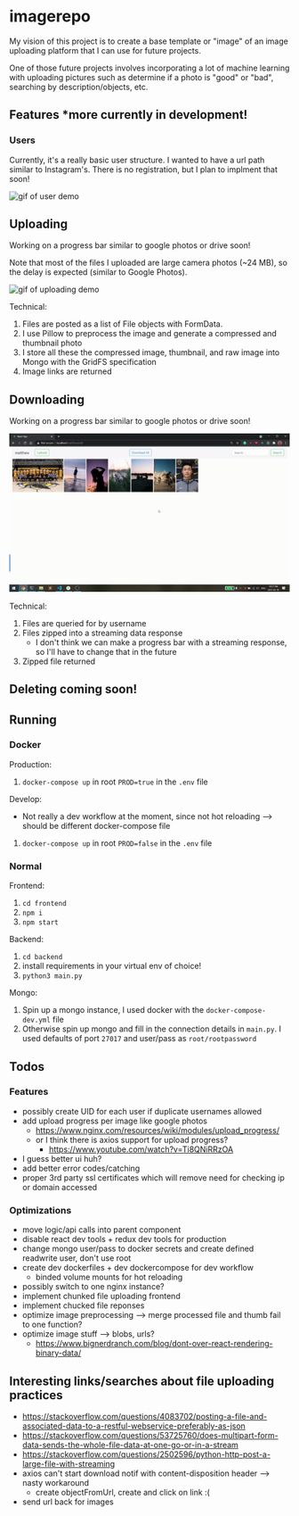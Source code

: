 # imagerepo

My vision of this project is to create a base template or "image" of an image uploading platform that I can use for future projects. 

One of those future projects involves incorporating a lot of machine learning with uploading pictures such as determine if a photo is "good" or "bad", searching by description/objects, etc.


## Features *more currently in development!

### Users

Currently, it's a really basic user structure. I wanted to have a url path similar to Instagram's. There is no registration, but I plan to implment that soon!

![gif of user demo](./assets/users.gif)


## Uploading

Working on a progress bar similar to google photos or drive soon!

Note that most of the files I uploaded are large camera photos (~24 MB), so the delay is expected (similar to Google Photos).

![gif of uploading demo](./assets/uploading.gif)

Technical:

1. Files are posted as a list of File objects with FormData. 
2. I use Pillow to preprocess the image and generate a compressed and thumbnail photo
3. I store all these the compressed image, thumbnail, and raw image into Mongo with the GridFS specification
4. Image links are returned 

## Downloading

Working on a progress bar similar to google photos or drive soon!

![gif of uploading demo](./assets/download.gif)

Technical:

1. Files are queried for by username
2. Files zipped into a streaming data response
   * I don't think we can make a progress bar with a streaming response, so I'll have to change that in the future
3. Zipped file returned

## Deleting coming soon!

## Running

### Docker

Production:
1. `docker-compose up` in root `PROD=true` in the `.env` file

Develop:
* Not really a dev workflow at the moment, since not hot reloading --> should be different docker-compose file
1. `docker-compose up` in root `PROD=false` in the `.env` file

### Normal
Frontend:
1. `cd frontend`
2. `npm i`
2. `npm start`

Backend:
1. `cd backend`
2. install requirements in your virtual env of choice! 
3. `python3 main.py`

Mongo: 
1. Spin up a mongo instance, I used docker with the `docker-compose-dev.yml` file
2. Otherwise spin up mongo and fill in the connection details in `main.py`. I used defaults of port `27017` and user/pass as `root/rootpassword`

## Todos

### Features
* possibly create UID for each user if duplicate usernames allowed
* add upload progress per image like google photos
    * https://www.nginx.com/resources/wiki/modules/upload_progress/
    * or I think there is axios support for upload progress?
        * https://www.youtube.com/watch?v=Ti8QNiRRzOA
* I guess better ui huh?  
* add better error codes/catching
* proper 3rd party ssl certificates which will remove need for checking ip or domain accessed

### Optimizations

* move logic/api calls into parent component
* disable react dev tools + redux dev tools for production 
* change mongo user/pass to docker secrets and create defined readwrite user, don't use root
* create dev dockerfiles + dev dockercompose for dev workflow
    * binded volume mounts for hot reloading
* possibly switch to one nginx instance?
* implement chunked file uploading frontend
* implement chucked file reponses
* optimize image preprocessing --> merge processed file and thumb fail to one function?
* optimize image stuff --> blobs, urls? 
    * https://www.bignerdranch.com/blog/dont-over-react-rendering-binary-data/


## Interesting links/searches about file uploading practices
* https://stackoverflow.com/questions/4083702/posting-a-file-and-associated-data-to-a-restful-webservice-preferably-as-json
* https://stackoverflow.com/questions/53725760/does-multipart-form-data-sends-the-whole-file-data-at-one-go-or-in-a-stream
* https://stackoverflow.com/questions/2502596/python-http-post-a-large-file-with-streaming
* axios can't start download notif with content-disposition header --> nasty workaround
   * create objectFromUrl, create and click on link :(
* send url back for images 
